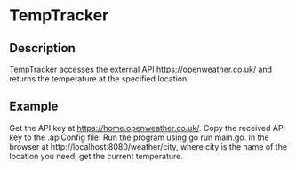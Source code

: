 # TempTracker

## Description
TempTracker accesses the external API https://openweather.co.uk/ and returns the temperature at the specified location.

## Example
Get the API key at https://home.openweather.co.uk/. Copy the received API key to the .apiConfig file. Run the program using go run main.go.
In the browser at http://localhost:8080/weather/city, where city is the name of the location you need, get the current temperature.
